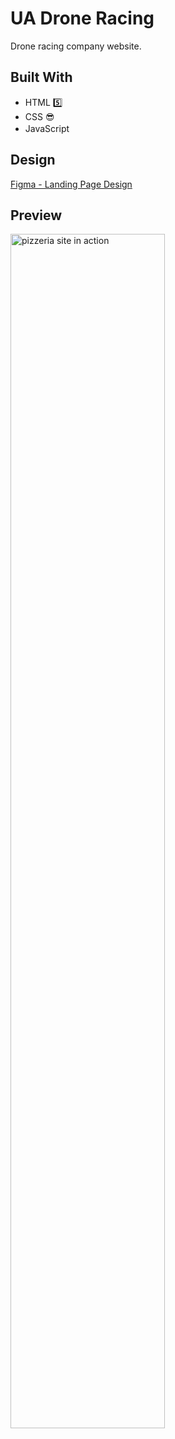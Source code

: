 # UA Drone Racing

Drone racing company website.

## Built With

- HTML 5️⃣
- CSS 😎
- JavaScript <img src="https://cdn.jsdelivr.net/npm/programming-languages-logos/src/javascript/javascript.png" style="height: 1rem">

## Design
[Figma - Landing Page Design](https://www.figma.com/file/8pGoSgr7F6M4I9nqe9NEGz/Design?type=design&node-id=84%3A322&mode=design&t=eEQscia4kgpJ7cAc-1)

## Preview

<img src="./desktop_speed_up.gif" alt="pizzeria site in action" style="width: 70%">
